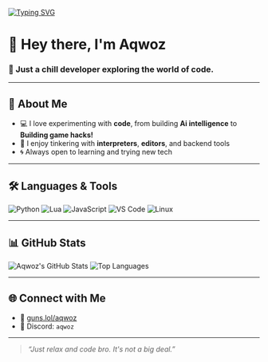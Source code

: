<!-- Typing Animation Banner -->
[![Typing SVG](https://readme-typing-svg.demolab.com?font=Fira+Code&weight=800&pause=1000&width=435&lines=Aqwoz+on+the+code)](https://git.io/typing-svg)

# 👋 Hey there, I'm Aqwoz

### 🧊 Just a chill developer exploring the world of code.

---

## 🚀 About Me
- 💻 I love experimenting with **code**, from building **Ai intelligence** to **Building game hacks!**
- 🔧 I enjoy tinkering with **interpreters**, **editors**, and backend tools
- 🌀 Always open to learning and trying new tech

---

## 🛠️ Languages & Tools
![Python](https://img.shields.io/badge/Python-333?style=flat&logo=python&logoColor=yellow)
![Lua](https://img.shields.io/badge/Lua-2C2D72?style=flat&logo=lua)
![JavaScript](https://img.shields.io/badge/JavaScript-F7DF1E?style=flat&logo=javascript&logoColor=black)
![VS Code](https://img.shields.io/badge/VS%20Code-007ACC?style=flat&logo=visual-studio-code)
![Linux](https://img.shields.io/badge/Linux-FCC624?style=flat&logo=linux&logoColor=black)

---

## 📊 GitHub Stats
![Aqwoz's GitHub Stats](https://github-readme-stats.vercel.app/api?username=aqwozsky&show_icons=true&theme=tokyonight&hide=prs)
![Top Languages](https://github-readme-stats.vercel.app/api/top-langs/?username=aqwozsky&layout=compact&theme=tokyonight)

---

## 🌐 Connect with Me
- 🔗 [guns.lol/aqwoz](https://guns.lol/aqwoz)
- 💬 Discord: `aqwoz`

---

> *“Just relax and code bro. It's not a big deal.”*  

